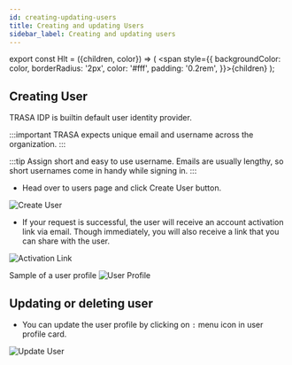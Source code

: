```yaml
---
id: creating-updating-users
title: Creating and updating Users
sidebar_label: Creating and updating users
---
```


export const Hlt = ({children, color}) => ( <span style={{
      backgroundColor: color,
      borderRadius: '2px',
      color: '#fff',
      padding: '0.2rem',
    }}>{children}</span> );


## Creating User

TRASA IDP is builtin default user identity provider.

:::important
TRASA expects unique email and username across the organization.
:::

:::tip
Assign short and easy to use username. Emails are usually lengthy, so short usernames come in handy while signing in.
:::

+ Head over to users page and click <Hlt  color="#1877F2">Create User</Hlt> button.

![Create User](/img/docs/users/trasa/create-user.png 'Create User')

+ If your request is successful, the user will receive an account activation link via email. Though immediately, you will also receive a link that you can share with the user.

![Activation Link](/img/docs/users/trasa/verification-link.png 'Activation Link')

Sample of a user profile
![User Profile](/img/docs/users/user-profile.png 'User Profile')


##  Updating or deleting user

+ You can update the user profile by clicking on `:` menu icon in user profile card.

![Update User](/img/docs/users/trasa/update-user.png 'Update User')
